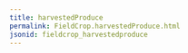 ```yaml
---
title: harvestedProduce
permalink: FieldCrop.harvestedProduce.html
jsonid: fieldcrop_harvestedproduce
---
```

